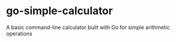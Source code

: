 # go-simple-calculator
A basic command-line calculator built with Go for simple arithmetic operations
